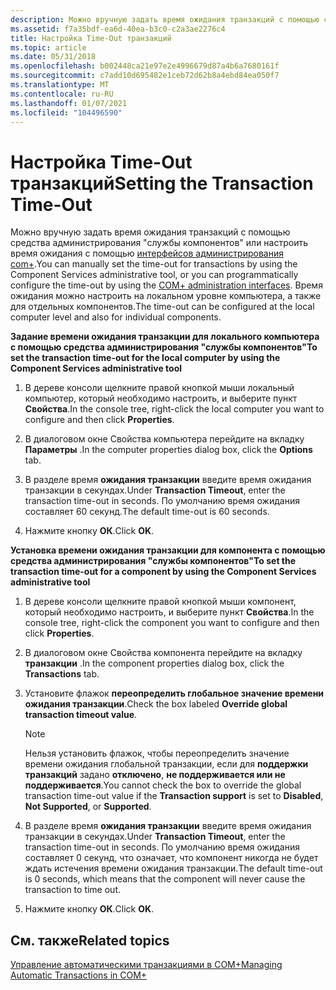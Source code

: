 ```yaml
---
description: Можно вручную задать время ожидания транзакций с помощью средства администрирования "службы компонентов" или настроить время ожидания с помощью интерфейсов администрирования COM+.
ms.assetid: f7a35bdf-ea6d-40ea-b3c0-c2a3ae2276c4
title: Настройка Time-Out транзакций
ms.topic: article
ms.date: 05/31/2018
ms.openlocfilehash: b002448ca21e97e2e4996679d87a4b6a7680161f
ms.sourcegitcommit: c7add10d695482e1ceb72d62b8a4ebd84ea050f7
ms.translationtype: MT
ms.contentlocale: ru-RU
ms.lasthandoff: 01/07/2021
ms.locfileid: "104496590"
---
```

# <a name="setting-the-transaction-time-out"></a><span data-ttu-id="f10d5-103">Настройка Time-Out транзакций</span><span class="sxs-lookup"><span data-stu-id="f10d5-103">Setting the Transaction Time-Out</span></span>

<span data-ttu-id="f10d5-104">Можно вручную задать время ожидания транзакций с помощью средства администрирования "службы компонентов" или настроить время ожидания с помощью [интерфейсов администрирования com+](com--administration-interfaces.md).</span><span class="sxs-lookup"><span data-stu-id="f10d5-104">You can manually set the time-out for transactions by using the Component Services administrative tool, or you can programmatically configure the time-out by using the [COM+ administration interfaces](com--administration-interfaces.md).</span></span> <span data-ttu-id="f10d5-105">Время ожидания можно настроить на локальном уровне компьютера, а также для отдельных компонентов.</span><span class="sxs-lookup"><span data-stu-id="f10d5-105">The time-out can be configured at the local computer level and also for individual components.</span></span>

<span data-ttu-id="f10d5-106">**Задание времени ожидания транзакции для локального компьютера с помощью средства администрирования "службы компонентов"**</span><span class="sxs-lookup"><span data-stu-id="f10d5-106">**To set the transaction time-out for the local computer by using the Component Services administrative tool**</span></span>

1.  <span data-ttu-id="f10d5-107">В дереве консоли щелкните правой кнопкой мыши локальный компьютер, который необходимо настроить, и выберите пункт **Свойства**.</span><span class="sxs-lookup"><span data-stu-id="f10d5-107">In the console tree, right-click the local computer you want to configure and then click **Properties**.</span></span>

2.  <span data-ttu-id="f10d5-108">В диалоговом окне Свойства компьютера перейдите на вкладку **Параметры** .</span><span class="sxs-lookup"><span data-stu-id="f10d5-108">In the computer properties dialog box, click the **Options** tab.</span></span>

3.  <span data-ttu-id="f10d5-109">В разделе время **ожидания транзакции** введите время ожидания транзакции в секундах.</span><span class="sxs-lookup"><span data-stu-id="f10d5-109">Under **Transaction Timeout**, enter the transaction time-out in seconds.</span></span> <span data-ttu-id="f10d5-110">По умолчанию время ожидания составляет 60 секунд.</span><span class="sxs-lookup"><span data-stu-id="f10d5-110">The default time-out is 60 seconds.</span></span>

4.  <span data-ttu-id="f10d5-111">Нажмите кнопку **ОК**.</span><span class="sxs-lookup"><span data-stu-id="f10d5-111">Click **OK**.</span></span>

<span data-ttu-id="f10d5-112">**Установка времени ожидания транзакции для компонента с помощью средства администрирования "службы компонентов"**</span><span class="sxs-lookup"><span data-stu-id="f10d5-112">**To set the transaction time-out for a component by using the Component Services administrative tool**</span></span>

1.  <span data-ttu-id="f10d5-113">В дереве консоли щелкните правой кнопкой мыши компонент, который необходимо настроить, и выберите пункт **Свойства**.</span><span class="sxs-lookup"><span data-stu-id="f10d5-113">In the console tree, right-click the component you want to configure and then click **Properties**.</span></span>

2.  <span data-ttu-id="f10d5-114">В диалоговом окне Свойства компонента перейдите на вкладку **транзакции** .</span><span class="sxs-lookup"><span data-stu-id="f10d5-114">In the component properties dialog box, click the **Transactions** tab.</span></span>

3.  <span data-ttu-id="f10d5-115">Установите флажок **переопределить глобальное значение времени ожидания транзакции**.</span><span class="sxs-lookup"><span data-stu-id="f10d5-115">Check the box labeled **Override global transaction timeout value**.</span></span>

    > [!Note]  
    > <span data-ttu-id="f10d5-116">Нельзя установить флажок, чтобы переопределить значение времени ожидания глобальной транзакции, если для **поддержки транзакций** задано **отключено**, **не поддерживается или не** **поддерживается**.</span><span class="sxs-lookup"><span data-stu-id="f10d5-116">You cannot check the box to override the global transaction time-out value if the **Transaction support** is set to **Disabled**, **Not Supported**, or **Supported**.</span></span>

     

4.  <span data-ttu-id="f10d5-117">В разделе время **ожидания транзакции** введите время ожидания транзакции в секундах.</span><span class="sxs-lookup"><span data-stu-id="f10d5-117">Under **Transaction Timeout**, enter the transaction time-out in seconds.</span></span> <span data-ttu-id="f10d5-118">По умолчанию время ожидания составляет 0 секунд, что означает, что компонент никогда не будет ждать истечения времени ожидания транзакции.</span><span class="sxs-lookup"><span data-stu-id="f10d5-118">The default time-out is 0 seconds, which means that the component will never cause the transaction to time out.</span></span>

5.  <span data-ttu-id="f10d5-119">Нажмите кнопку **ОК**.</span><span class="sxs-lookup"><span data-stu-id="f10d5-119">Click **OK**.</span></span>

## <a name="related-topics"></a><span data-ttu-id="f10d5-120">См. также</span><span class="sxs-lookup"><span data-stu-id="f10d5-120">Related topics</span></span>

<dl> <dt>

[<span data-ttu-id="f10d5-121">Управление автоматическими транзакциями в COM+</span><span class="sxs-lookup"><span data-stu-id="f10d5-121">Managing Automatic Transactions in COM+</span></span>](managing-automatic-transactions-in-com-.md)
</dt> </dl>

 

 



